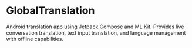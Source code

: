 # GlobalTranslation
Android translation app using Jetpack Compose and ML Kit. Provides live conversation translation, text input translation, and language management with offline capabilities.
